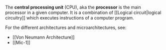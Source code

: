 The **central processing unit** (CPU), aka the **processor** is the main processor in a given computer. It is a combination of [[Logical circuit|logical circuitry]] which executes instructions of a computer program.

For the different architectures and microarchitectures, see:
- [[Von Neumann Architecture]]
- [[Mic-1]]